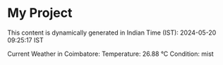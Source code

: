 # My Project

This content is dynamically generated in Indian Time (IST): 2024-05-20 09:25:17 IST


Current Weather in Coimbatore:
Temperature: 26.88 °C
Condition: mist
